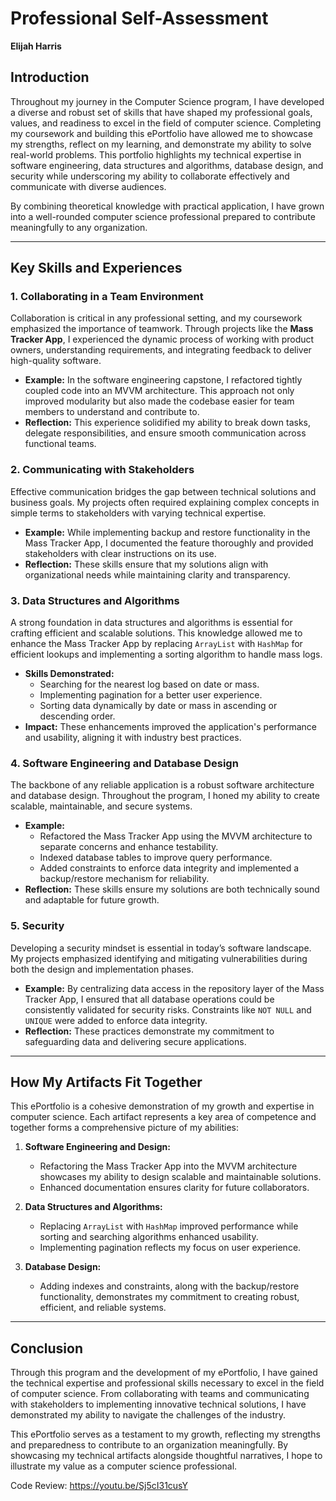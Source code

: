 # Professional Self-Assessment  
**Elijah Harris**  

## Introduction  

Throughout my journey in the Computer Science program, I have developed a diverse and robust set of skills that have shaped my professional goals, values, and readiness to excel in the field of computer science. Completing my coursework and building this ePortfolio have allowed me to showcase my strengths, reflect on my learning, and demonstrate my ability to solve real-world problems. This portfolio highlights my technical expertise in software engineering, data structures and algorithms, database design, and security while underscoring my ability to collaborate effectively and communicate with diverse audiences.

By combining theoretical knowledge with practical application, I have grown into a well-rounded computer science professional prepared to contribute meaningfully to any organization.

---

## Key Skills and Experiences  

### 1. **Collaborating in a Team Environment**  
Collaboration is critical in any professional setting, and my coursework emphasized the importance of teamwork. Through projects like the **Mass Tracker App**, I experienced the dynamic process of working with product owners, understanding requirements, and integrating feedback to deliver high-quality software.  

- **Example:** In the software engineering capstone, I refactored tightly coupled code into an MVVM architecture. This approach not only improved modularity but also made the codebase easier for team members to understand and contribute to.  
- **Reflection:** This experience solidified my ability to break down tasks, delegate responsibilities, and ensure smooth communication across functional teams.  

### 2. **Communicating with Stakeholders**  
Effective communication bridges the gap between technical solutions and business goals. My projects often required explaining complex concepts in simple terms to stakeholders with varying technical expertise.  

- **Example:** While implementing backup and restore functionality in the Mass Tracker App, I documented the feature thoroughly and provided stakeholders with clear instructions on its use.  
- **Reflection:** These skills ensure that my solutions align with organizational needs while maintaining clarity and transparency.  

### 3. **Data Structures and Algorithms**  
A strong foundation in data structures and algorithms is essential for crafting efficient and scalable solutions. This knowledge allowed me to enhance the Mass Tracker App by replacing `ArrayList` with `HashMap` for efficient lookups and implementing a sorting algorithm to handle mass logs.  

- **Skills Demonstrated:**  
  - Searching for the nearest log based on date or mass.  
  - Implementing pagination for a better user experience.  
  - Sorting data dynamically by date or mass in ascending or descending order.  
- **Impact:** These enhancements improved the application's performance and usability, aligning it with industry best practices.  

### 4. **Software Engineering and Database Design**  
The backbone of any reliable application is a robust software architecture and database design. Throughout the program, I honed my ability to create scalable, maintainable, and secure systems.  

- **Example:**  
  - Refactored the Mass Tracker App using the MVVM architecture to separate concerns and enhance testability.  
  - Indexed database tables to improve query performance.  
  - Added constraints to enforce data integrity and implemented a backup/restore mechanism for reliability.  
- **Reflection:** These skills ensure my solutions are both technically sound and adaptable for future growth.  

### 5. **Security**  
Developing a security mindset is essential in today’s software landscape. My projects emphasized identifying and mitigating vulnerabilities during both the design and implementation phases.  

- **Example:** By centralizing data access in the repository layer of the Mass Tracker App, I ensured that all database operations could be consistently validated for security risks. Constraints like `NOT NULL` and `UNIQUE` were added to enforce data integrity.  
- **Reflection:** These practices demonstrate my commitment to safeguarding data and delivering secure applications.  

---

## How My Artifacts Fit Together  

This ePortfolio is a cohesive demonstration of my growth and expertise in computer science. Each artifact represents a key area of competence and together forms a comprehensive picture of my abilities:  

1. **Software Engineering and Design:**  
   - Refactoring the Mass Tracker App into the MVVM architecture showcases my ability to design scalable and maintainable solutions.  
   - Enhanced documentation ensures clarity for future collaborators.  

2. **Data Structures and Algorithms:**  
   - Replacing `ArrayList` with `HashMap` improved performance while sorting and searching algorithms enhanced usability.  
   - Implementing pagination reflects my focus on user experience.  

3. **Database Design:**  
   - Adding indexes and constraints, along with the backup/restore functionality, demonstrates my commitment to creating robust, efficient, and reliable systems.  

---

## Conclusion  

Through this program and the development of my ePortfolio, I have gained the technical expertise and professional skills necessary to excel in the field of computer science. From collaborating with teams and communicating with stakeholders to implementing innovative technical solutions, I have demonstrated my ability to navigate the challenges of the industry.  

This ePortfolio serves as a testament to my growth, reflecting my strengths and preparedness to contribute to an organization meaningfully. By showcasing my technical artifacts alongside thoughtful narratives, I hope to illustrate my value as a computer science professional.  


Code Review:
https://youtu.be/Sj5cI31cusY
